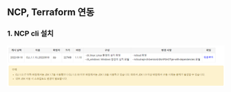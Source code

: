 ## NCP, Terraform 연동

### 1. NCP cli 설치

<p align="center"><img src=https://github.com/secbullet2359/secbullet2359.github.io/blob/main/NCP_Terraform/image/ncp_cli_download.PNG></p>



